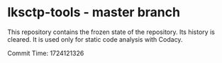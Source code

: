 # lksctp-tools - master branch

This repository contains the frozen state of the repository.
Its history is cleared. It is used only for static code
analysis with Codacy.

Commit Time: 1724121326